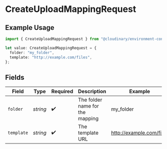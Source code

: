 # CreateUploadMappingRequest

## Example Usage

```typescript
import { CreateUploadMappingRequest } from "@cloudinary/environment-config/models/operations";

let value: CreateUploadMappingRequest = {
  folder: "my_folder",
  template: "http://example.com/files",
};
```

## Fields

| Field                           | Type                            | Required                        | Description                     | Example                         |
| ------------------------------- | ------------------------------- | ------------------------------- | ------------------------------- | ------------------------------- |
| `folder`                        | *string*                        | :heavy_check_mark:              | The folder name for the mapping | my_folder                       |
| `template`                      | *string*                        | :heavy_check_mark:              | The template URL                | http://example.com/files        |